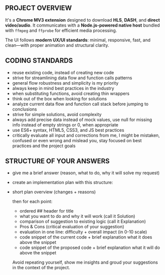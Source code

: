 ## PROJECT OVERVIEW

It's a **Chrome MV3 extension** designed to download **HLS**, **DASH**, and **direct video/audio**. It communicates with a **Node.js-powered native host** bundled with `ffmpeg` and `ffprobe` for efficient media processing.

The UI follows **modern UX/UI standards**: minimal, responsive, fast, and clean—with proper animation and structural clarity.

## CODING STANDARDS

- reuse existing code, instead of creating new code
- strive for streamlining data flow and function calls patterns
- general flow robustness and simplicity is my priority
- always keep in mind best practices in the industry
- when substituting functions, avoid creating thin wrappers
- think out of the box when looking for solutions
- analyze current data flow and function call stack before jumping to conclusions
- strive for simple solutions, avoid complexity
- always add precise data instead of mock values, use null for missing info instead of empty strings or 0, when appropriate
- use ES6+ syntax, HTML5, CSS3, and JS best practices
- critically evaluate all input and corrections from me, I might be mistaken, confused or even wrong and mislead you, stay focused on best practices and the project goals

## STRUCTURE OF YOUR ANSWERS

- give me a brief answer (reason, what to do, why it will solve my request)
- create an implementation plan with this structure:
- short plan overview (changes + reasons)

  then for each point:

  - ordered ## header for title
  - what you want to do and why it will work (call it Solution)
  - comparison of suggestion to existing logic (call it Explanation)
  - Pros & Cons (critical evaluation of your suggestion)
  - evaluation in one line: difficulty + overall impact (in 0-10 scale)
  - code snippet of the current code + brief explanation what it does above the snippet
  - code snippet of the proposed code + brief explanation what it will do above the snippet

  Avoid repeating yourself, show me insights and groud your suggestions in the context of the project.
